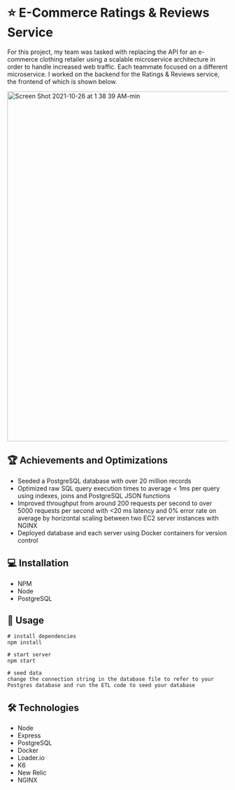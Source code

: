 # ⭐ E-Commerce Ratings & Reviews Service
For this project, my team was tasked with replacing the API for an e-commerce clothing retailer using a scalable microservice architecture in order to handle increased web traffic. Each teammate focused on a different microservice. I worked on the backend for the Ratings & Reviews service, the frontend of which is shown below.

<img width="800" alt="Screen Shot 2021-10-26 at 1 38 39 AM-min" src="https://user-images.githubusercontent.com/52181740/138846685-83ad9043-8fd1-4a75-b4e9-ccb6718b1a99.png">

## 🏆 Achievements and Optimizations
- Seeded a PostgreSQL database with over 20 million records
- Optimized raw SQL query execution times to average < 1ms per query using indexes, joins and PostgreSQL JSON functions
- Improved throughput from around 200 requests per second to over 5000 requests per second with <20 ms latency and 0% error rate on average by horizontal scaling between two EC2 server instances with NGINX
- Deployed database and each server using Docker containers for version control

## 💻 Installation
- NPM
- Node
- PostgreSQL

## 👤 Usage
```
# install dependencies
npm install

# start server
npm start

# seed data
change the connection string in the database file to refer to your Postgres database and run the ETL code to seed your database
```

## 🛠️ Technologies
- Node
- Express
- PostgreSQL
- Docker
- Loader.io
- K6
- New Relic
- NGINX
